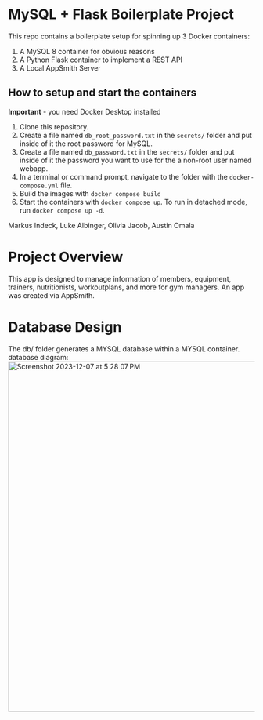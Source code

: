 # MySQL + Flask Boilerplate Project

This repo contains a boilerplate setup for spinning up 3 Docker containers: 
1. A MySQL 8 container for obvious reasons
1. A Python Flask container to implement a REST API
1. A Local AppSmith Server

## How to setup and start the containers
**Important** - you need Docker Desktop installed

1. Clone this repository.  
1. Create a file named `db_root_password.txt` in the `secrets/` folder and put inside of it the root password for MySQL. 
1. Create a file named `db_password.txt` in the `secrets/` folder and put inside of it the password you want to use for the a non-root user named webapp. 
1. In a terminal or command prompt, navigate to the folder with the `docker-compose.yml` file.  
1. Build the images with `docker compose build`
1. Start the containers with `docker compose up`.  To run in detached mode, run `docker compose up -d`. 


Markus Indeck, Luke Albinger, Olivia Jacob, Austin Omala

# Project Overview
This app is designed to manage information of members, equipment, trainers, nutritionists, workoutplans, and more for gym managers. An app was created via AppSmith.

# Database Design
The db/ folder generates a MYSQL database within a MYSQL container.
database diagram: <img width="715" alt="Screenshot 2023-12-07 at 5 28 07 PM" src="https://github.com/mindeck/23f-project-boilerplate-fittech/assets/152943305/1784dfc4-b933-4311-a0e1-9202ddb7c88a">
